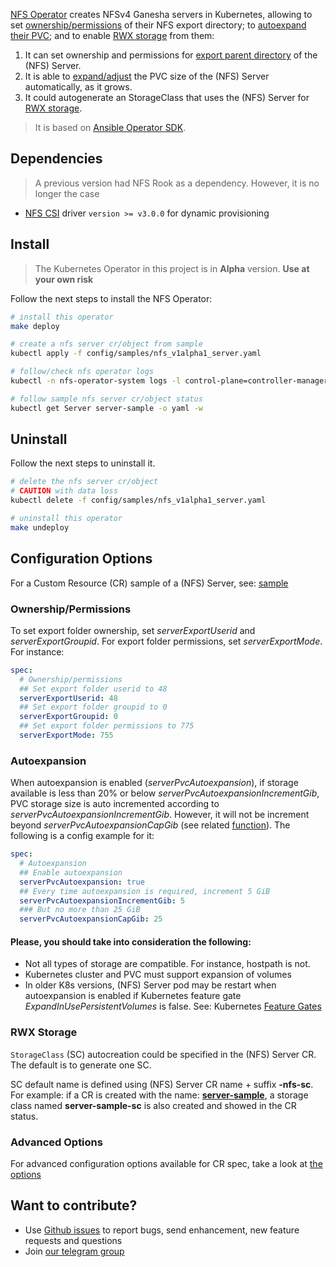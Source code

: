 [NFS Operator](https://github.com/krestomatio/nfs-operator) creates NFSv4 Ganesha servers in Kubernetes, allowing to set [ownership/permissions](#ownershippermissions) of their NFS export directory; to [autoexpand their PVC](#autoexpansion); and to enable [RWX storage](#rwx-storage) from them:

1. It can set ownership and permissions for [export parent directory](#ownershippermissions) of the (NFS) Server.
2. It is able to [expand/adjust](#autoexpansion) the PVC size of the (NFS) Server automatically, as it grows.
3. It could autogenerate an StorageClass that uses the (NFS) Server for [RWX storage](#rwx-storage).

>It is based on [Ansible Operator SDK](https://sdk.operatorframework.io/docs/building-operators/ansible/tutorial/).

## Dependencies
> A previous version had NFS Rook as a dependency. However, it is no longer the case
* [NFS CSI](https://github.com/kubernetes-csi/csi-driver-nfs) driver `version >= v3.0.0` for dynamic provisioning

## Install

> The Kubernetes Operator in this project is in **Alpha** version. **Use at your own risk**

Follow the next steps to install the NFS Operator:
```bash
# install this operator
make deploy

# create a nfs server cr/object from sample
kubectl apply -f config/samples/nfs_v1alpha1_server.yaml

# follow/check nfs operator logs
kubectl -n nfs-operator-system logs -l control-plane=controller-manager -c manager  -f

# follow sample nfs server cr/object status
kubectl get Server server-sample -o yaml -w
```

## Uninstall
Follow the next steps to uninstall it.
```bash
# delete the nfs server cr/object
# CAUTION with data loss
kubectl delete -f config/samples/nfs_v1alpha1_server.yaml

# uninstall this operator
make undeploy
```

## Configuration Options
For a Custom Resource (CR) sample of a (NFS) Server, see: [sample](config/samples/nfs_v1alpha1_server.yaml)

### Ownership/Permissions
To set export folder ownership, set _serverExportUserid_ and _serverExportGroupid_. For export folder permissions, set _serverExportMode_. For instance:
```yaml
spec:
  # Ownership/permissions
  ## Set export folder userid to 48
  serverExportUserid: 48
  ## Set export folder groupid to 0
  serverExportGroupid: 0
  ## Set export folder permissions to 775
  serverExportMode: 755
```

### Autoexpansion
When autoexpansion is enabled (_serverPvcAutoexpansion_), if storage available is less than 20% or below _serverPvcAutoexpansionIncrementGib_, PVC storage size is auto incremented according to _serverPvcAutoexpansionIncrementGib_. However, it will not be increment beyond _serverPvcAutoexpansionCapGib_ (see related [function](https://github.com/krestomatio/ansible-collection-k8s/blob/c8768df3d9af4ddf7258c31d37cc3f54cc5a4cf6/plugins/module_utils/storage.py#L62)). The following is a config example for it:
```yaml
spec:
  # Autoexpansion
  ## Enable autoexpansion
  serverPvcAutoexpansion: true
  ## Every time autoexpansion is required, increment 5 GiB
  serverPvcAutoexpansionIncrementGib: 5
  ### But no more than 25 GiB
  serverPvcAutoexpansionCapGib: 25
```

#### Please, you should take into consideration the following:
* Not all types of storage are compatible. For instance, hostpath is not.
* Kubernetes cluster and PVC must support expansion of volumes
* In older K8s versions, (NFS) Server pod may be restart when autoexpansion is enabled if Kubernetes feature gate _ExpandInUsePersistentVolumes_ is false. See: Kubernetes [Feature Gates](https://kubernetes.io/docs/reference/command-line-tools-reference/feature-gates/)

### RWX Storage
`StorageClass` (SC) autocreation could be specified in the (NFS) Server CR. The default is to generate one SC.

SC default name is defined using (NFS) Server CR name + suffix **-nfs-sc**. For example: if a CR is created with the name: [**server-sample**](config/samples/nfs_v1alpha1_server.yaml), a storage class named **server-sample-sc** is also created and showed in the CR status.

### Advanced Options
For advanced configuration options available for CR spec, take a look at [the options](https://github.com/krestomatio/ansible-collection-k8s/blob/master/roles/v1alpha1/nfs/server/defaults/main/server.yml)

## Want to contribute?
* Use [Github issues](https://github.com/krestomatio/nfs-operator/issues) to report bugs, send enhancement, new feature requests and questions
* Join [our telegram group](https://t.me/nfs_operator)
